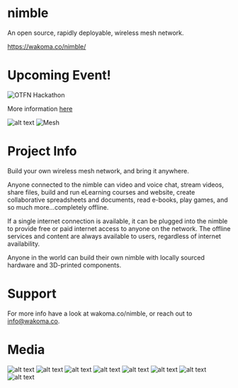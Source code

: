 # nimble

An open source, rapidly deployable, wireless mesh network.

https://wakoma.co/nimble/


# Upcoming Event!

![OTFN Hackathon](https://raw.githubusercontent.com/Wakoma/nimble/master/assets/OTFN_Poster.jpeg)

More information [here](https://otfn.org/hackathon/)


![alt text](https://raw.githubusercontent.com/Wakoma/Nimble/master/assets/nimblemodelm-36%20(Large).jpg)
![Mesh](https://raw.githubusercontent.com/Wakoma/nimble/master/assets/nimblemeshbig.png)


# Project Info

Build your own wireless mesh network, and bring it anywhere.
 
Anyone connected to the nimble can video and voice chat, stream videos, share files, build and run eLearning courses and website, create collaborative spreadsheets and documents, read e-books, play games, and so much more…completely offline.
 
If a single internet connection is available, it can be plugged into the nimble to provide free or paid internet access to anyone on the network. The offline services and content are always available to users, regardless of internet availability.
 
Anyone in the world can build their own nimble with locally sourced hardware and 3D-printed components.



# Support

For more info have a look at wakoma.co/nimble, or reach out to info@wakoma.co.



# Media


![alt text](https://raw.githubusercontent.com/Wakoma/Nimble/master/assets/nimblemodelm-2%20(Large).jpg)
![alt text](https://raw.githubusercontent.com/Wakoma/Nimble/master/assets/nimblemodelm-8%20(Large).jpg)
![alt text](https://raw.githubusercontent.com/Wakoma/Nimble/master/assets/nimblemodelm-10%20(Large).jpg)
![alt text](https://raw.githubusercontent.com/Wakoma/Nimble/master/assets/nimblemodelm-13%20(Large).jpg)
![alt text](https://raw.githubusercontent.com/Wakoma/Nimble/master/assets/nimblemodelm-15%20(Large).jpg)
![alt text](https://raw.githubusercontent.com/Wakoma/Nimble/master/assets/nimblemodelm-16%20(Large).jpg)
![alt text](https://raw.githubusercontent.com/Wakoma/Nimble/master/assets/nimblemodelm-20%20(Large).jpg)
![alt text](https://raw.githubusercontent.com/Wakoma/Nimble/master/assets/nimblemodelm-38%20(Large).jpg)
